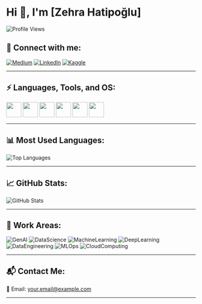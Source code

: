 # Hi 👋, I'm [Zehra Hatipoğlu]

![Profile Views](https://komarev.com/ghpvc/?username=yourusername&label=Profile%20views&color=0e75b6&style=flat)

## 🚀 Connect with me:
[![Medium](https://img.shields.io/badge/Medium-black?style=for-the-badge&logo=medium)](https://medium.com/@hatipogluuzehra)
[![LinkedIn](https://img.shields.io/badge/LinkedIn-blue?style=for-the-badge&logo=linkedin)](https://www.linkedin.com/in/zehra-hatipoglu/)
[![Kaggle](https://img.shields.io/badge/Kaggle-blue?style=for-the-badge&logo=kaggle)](https://www.kaggle.com/zehrahatipolu)

---

## ⚡ Languages, Tools, and OS:
<p>
  <img src="https://cdn.jsdelivr.net/gh/devicons/devicon/icons/python/python-original.svg" width="40" height="40"/>
  <img src="https://cdn.jsdelivr.net/gh/devicons/devicon/icons/cplusplus/cplusplus-original.svg" width="40" height="40"/>
  <img src="https://cdn.jsdelivr.net/gh/devicons/devicon/icons/javascript/javascript-original.svg" width="40" height="40"/>
  <img src="https://cdn.jsdelivr.net/gh/devicons/devicon/icons/java/java-original.svg" width="40" height="40"/>
  <img src="https://cdn.jsdelivr.net/gh/devicons/devicon/icons/tensorflow/tensorflow-original.svg" width="40" height="40"/>
  <img src="https://cdn.jsdelivr.net/gh/devicons/devicon/icons/git/git-original.svg" width="40" height="40"/>
</p>

---

## 📊 Most Used Languages:
![Top Languages](https://github-readme-stats.vercel.app/api/top-langs/?username=yourusername&layout=compact&langs_count=10&theme=dark)

---

## 📈 GitHub Stats:
![GitHub Stats](https://github-readme-stats.vercel.app/api?username=yourusername&show_icons=true&theme=dark)

---

## 🤖 Work Areas:
![GenAI](https://img.shields.io/badge/GenAI-blue?style=for-the-badge)
![DataScience](https://img.shields.io/badge/DataScience-yellow?style=for-the-badge)
![MachineLearning](https://img.shields.io/badge/MachineLearning-orange?style=for-the-badge)
![DeepLearning](https://img.shields.io/badge/DeepLearning-red?style=for-the-badge)
![DataEngineering](https://img.shields.io/badge/DataEngineering-green?style=for-the-badge)
![MLOps](https://img.shields.io/badge/MLOps-purple?style=for-the-badge)
![CloudComputing](https://img.shields.io/badge/CloudComputing-pink?style=for-the-badge)

---

## 📬 Contact Me:
📧 Email: [your.email@example.com](hatipogluuzehra@gmail.com)

---

